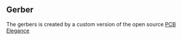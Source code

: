 ## Gerber
The gerbers is created by a custom version of the open source [PCB Elegance](https://github.com/stanekTM/PCB_Elegance)
